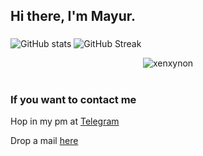 ## Hi there, I'm Mayur.
###
![GitHub stats](https://github-readme-stats.vercel.app/api?username=xenxynon&hide=prs&show_icons=true&theme=buefy)
![GitHub Streak](http://github-readme-streak-stats.herokuapp.com?user=xenxynon&hide_border=true&date_format=n%2Fj%5B%2FY%5D)
<p align="center"> <img src="https://komarev.com/ghpvc/?username=xenxynon&style=flat-square" alt="xenxynon" /> </p>

#

### If you want to contact me

Hop in my pm at [Telegram](https://t.me/xenxynon)

Drop a mail [here](mailto:flynryder427@gmail.com)
